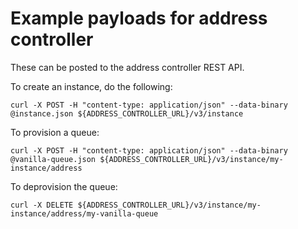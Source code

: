 # Example payloads for address controller

These can be posted to the address controller REST API.

To create an instance, do the following:

`curl -X POST -H "content-type: application/json" --data-binary @instance.json ${ADDRESS_CONTROLLER_URL}/v3/instance`

To provision a queue:

`curl -X POST -H "content-type: application/json" --data-binary @vanilla-queue.json ${ADDRESS_CONTROLLER_URL}/v3/instance/my-instance/address`

To deprovision the queue:

`curl -X DELETE ${ADDRESS_CONTROLLER_URL}/v3/instance/my-instance/address/my-vanilla-queue`

